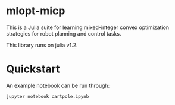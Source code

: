 # mlopt-micp 

This is a Julia suite for learning mixed-integer convex optimization strategies for robot planning and control tasks.

This library runs on julia v1.2. 

# Quickstart
An example notebook can be run through:
```
jupyter notebook cartpole.ipynb 
```


